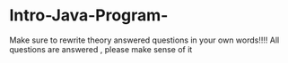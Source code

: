 # Intro-Java-Program-
Make sure to rewrite theory answered questions in your own words!!!!
All questions are answered , please make sense of it

